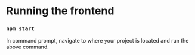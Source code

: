 # Running the frontend

### `npm start`
In command prompt, navigate to where your project is located and run the above command.
